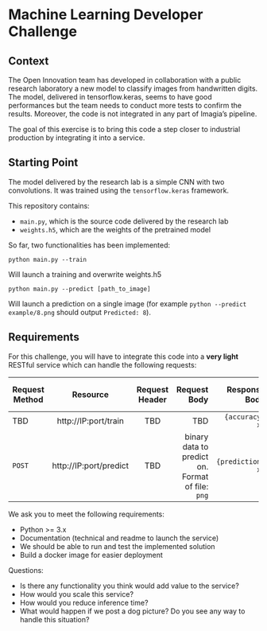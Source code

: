 # Machine Learning Developer Challenge
## Context
The Open Innovation team has developed in collaboration with a public research laboratory a new model to classify images from handwritten digits. The model, delivered in tensorflow.keras, seems to have good performances but the team needs to conduct more tests to confirm the results.
Moreover, the code is not integrated in any part of Imagia’s pipeline.

The goal of this exercise is to bring this code a step closer to industrial production by integrating it into a service.

## Starting Point
The model delivered by the research lab is a simple CNN with two convolutions. It was trained using the `tensorflow.keras` framework.

This repository contains:

* `main.py`, which is the source code delivered by the research lab
* `weights.h5`, which are the weights of the pretrained model

So far, two functionalities has been implemented:
```
python main.py --train
```

Will launch a training and overwrite weights.h5
```
python main.py --predict [path_to_image]
```

Will launch a prediction on a single image (for example `python --predict example/8.png` should output `Predicted: 8`).

## Requirements

For this challenge, you will have to integrate this code into a **very light** RESTful service which can handle the following requests:

| Request Method | Resource | Request Header | Request Body  | Response Body | Response Status Code |
| ------------- |:-------------:|:-------------:| -----:| -----:| -----:|
| TBD | http://IP:port/train | TBD | TBD | `{accuracy: x}` | TBD |
| `POST` | http://IP:port/predict | TBD | binary data to predict on. Format of file: `png` | `{prediction: x}` | TBD |

We ask you to meet the following requirements:
* Python >= 3.x
* Documentation (technical and readme to launch the service)
* We should be able to run and test the implemented solution
* Build a docker image for easier deployment

Questions:
* Is there any functionality you think would add value to the service?
* How would you scale this service?
* How would you reduce inference time?
* What would happen if we post a dog picture? Do you see any way to handle this situation?
